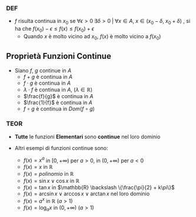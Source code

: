 ### DEF
* $f$ risulta continua in $x_0$ se $\forall \epsilon > 0 \; \exists \delta > 0 \;|\; \forall x \in A, \; x \in (x_0 - \delta, \; x_0 + \delta)$ , si ha che $f(x_0) - \epsilon \leq f(x) \leq f(x_0) + \epsilon$ 
	* Quando $x$ è molto vicino ad $x_0$, $f(x)$ è molto vicino a $f(x_0)$ 

## Proprietà Funzioni Continue
* Siano $f$, $g$ continue in $A$ 
	* $f + g$ è continua in $A$
	* $f \cdot g$ è continua in $A$
	* $\lambda \cdot f$ è continua in $A$, ($\lambda \in \mathbb{R})$
	* $\frac{f}{g}$ è continua in $A$
	* $\frac{1}{f}$ è continua in $A$
	* $f \circ g$ è continua in $Dom(f \circ g)$ 
### TEOR 
* __Tutte__ le funzioni __Elementari__ sono __continue__ nel loro dominio

* Altri  esempi di funzioni continue sono:
	* $f(x) =x^a$   in $[0, +\infty)$ per $a > 0$, in $(0, +\infty)$ per $a < 0$
	* $f(x)= x$     in $\mathbb{R}$
	* $f(x)= polinomio$     in $\mathbb{R}$
	* $f(x)= \sin{x} \vee \cos{x}$     in $\mathbb{R}$
	* $f(x)= \tan{x}$     in $\mathbb{R} \backslash \{\frac{\pi}{2} + k\pi\}$
	* $f(x)= \arcsin{x} \vee \arccos{x} \vee \arctan{x}$     nel loro dominio
	* $f(x)= a^x$     in $\mathbb{R}$  ($a > 1$)
	* $f(x)= \log_a{x}$     in $(0, + \infty)$      ($a > 1$)
